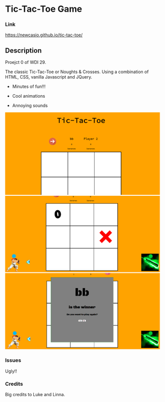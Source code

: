 # Tic-Tac-Toe Game

### Link
https://newcasio.github.io/tic-tac-toe/

## Description

Proejct 0 of WDI 29.

The classic Tic-Tac-Toe or Noughts & Crosses.  Using a combination of HTML, CSS, vanilla Javascript and JQuery.

* Minutes of fun!!!

* Cool animations

* Annoying sounds


![scoreboard](/images/scoreboard.png)
![gameboard](/images/board.png)
![winWindow](/images/winScreen.png)


### Issues

Ugly!!


### Credits

Big credits to Luke and Linna.

